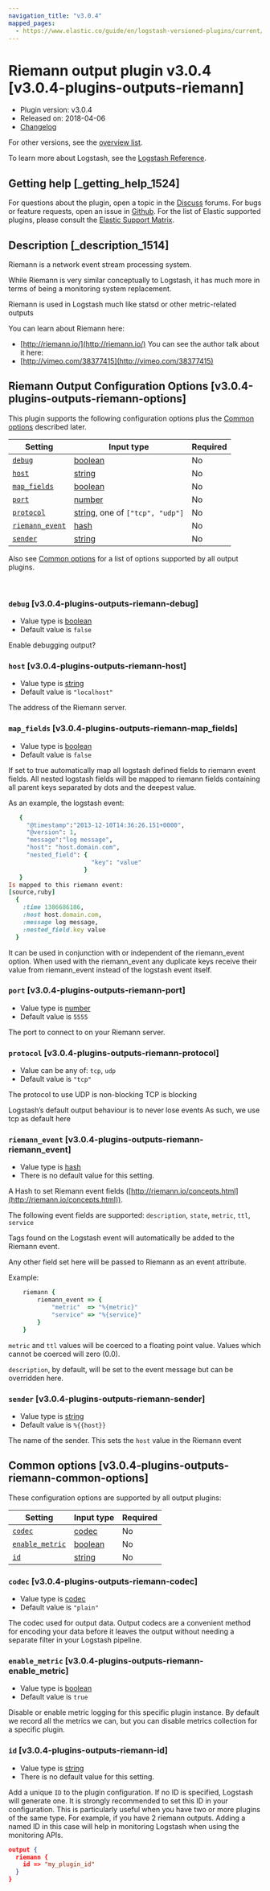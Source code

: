 ```yaml
---
navigation_title: "v3.0.4"
mapped_pages:
  - https://www.elastic.co/guide/en/logstash-versioned-plugins/current/v3.0.4-plugins-outputs-riemann.html
---
```


# Riemann output plugin v3.0.4 [v3.0.4-plugins-outputs-riemann]


* Plugin version: v3.0.4
* Released on: 2018-04-06
* [Changelog](https://github.com/logstash-plugins/logstash-output-riemann/blob/v3.0.4/CHANGELOG.md)

For other versions, see the [overview list](output-riemann-index.md).

To learn more about Logstash, see the [Logstash Reference](logstash://reference/index.md).

## Getting help [_getting_help_1524]

For questions about the plugin, open a topic in the [Discuss](http://discuss.elastic.co) forums. For bugs or feature requests, open an issue in [Github](https://github.com/logstash-plugins/logstash-output-riemann). For the list of Elastic supported plugins, please consult the [Elastic Support Matrix](https://www.elastic.co/support/matrix#matrix_logstash_plugins).


## Description [_description_1514]

Riemann is a network event stream processing system.

While Riemann is very similar conceptually to Logstash, it has much more in terms of being a monitoring system replacement.

Riemann is used in Logstash much like statsd or other metric-related outputs

You can learn about Riemann here:

* [http://riemann.io/](http://riemann.io/) You can see the author talk about it here:
* [http://vimeo.com/38377415](http://vimeo.com/38377415)


## Riemann Output Configuration Options [v3.0.4-plugins-outputs-riemann-options]

This plugin supports the following configuration options plus the [Common options](v3-0-4-plugins-outputs-riemann.md#v3.0.4-plugins-outputs-riemann-common-options) described later.

| Setting | Input type | Required |
| --- | --- | --- |
| [`debug`](v3-0-4-plugins-outputs-riemann.md#v3.0.4-plugins-outputs-riemann-debug) | [boolean](logstash://reference/configuration-file-structure.md#boolean) | No |
| [`host`](v3-0-4-plugins-outputs-riemann.md#v3.0.4-plugins-outputs-riemann-host) | [string](logstash://reference/configuration-file-structure.md#string) | No |
| [`map_fields`](v3-0-4-plugins-outputs-riemann.md#v3.0.4-plugins-outputs-riemann-map_fields) | [boolean](logstash://reference/configuration-file-structure.md#boolean) | No |
| [`port`](v3-0-4-plugins-outputs-riemann.md#v3.0.4-plugins-outputs-riemann-port) | [number](logstash://reference/configuration-file-structure.md#number) | No |
| [`protocol`](v3-0-4-plugins-outputs-riemann.md#v3.0.4-plugins-outputs-riemann-protocol) | [string](logstash://reference/configuration-file-structure.md#string), one of `["tcp", "udp"]` | No |
| [`riemann_event`](v3-0-4-plugins-outputs-riemann.md#v3.0.4-plugins-outputs-riemann-riemann_event) | [hash](logstash://reference/configuration-file-structure.md#hash) | No |
| [`sender`](v3-0-4-plugins-outputs-riemann.md#v3.0.4-plugins-outputs-riemann-sender) | [string](logstash://reference/configuration-file-structure.md#string) | No |

Also see [Common options](v3-0-4-plugins-outputs-riemann.md#v3.0.4-plugins-outputs-riemann-common-options) for a list of options supported by all output plugins.

 

### `debug` [v3.0.4-plugins-outputs-riemann-debug]

* Value type is [boolean](logstash://reference/configuration-file-structure.md#boolean)
* Default value is `false`

Enable debugging output?


### `host` [v3.0.4-plugins-outputs-riemann-host]

* Value type is [string](logstash://reference/configuration-file-structure.md#string)
* Default value is `"localhost"`

The address of the Riemann server.


### `map_fields` [v3.0.4-plugins-outputs-riemann-map_fields]

* Value type is [boolean](logstash://reference/configuration-file-structure.md#boolean)
* Default value is `false`

If set to true automatically map all logstash defined fields to riemann event fields. All nested logstash fields will be mapped to riemann fields containing all parent keys separated by dots and the deepest value.

As an example, the logstash event:

```ruby
   {
     "@timestamp":"2013-12-10T14:36:26.151+0000",
     "@version": 1,
     "message":"log message",
     "host": "host.domain.com",
     "nested_field": {
                       "key": "value"
                     }
   }
Is mapped to this riemann event:
[source,ruby]
  {
    :time 1386686186,
    :host host.domain.com,
    :message log message,
    :nested_field.key value
  }
```

It can be used in conjunction with or independent of the riemann_event option. When used with the riemann_event any duplicate keys receive their value from riemann_event instead of the logstash event itself.


### `port` [v3.0.4-plugins-outputs-riemann-port]

* Value type is [number](logstash://reference/configuration-file-structure.md#number)
* Default value is `5555`

The port to connect to on your Riemann server.


### `protocol` [v3.0.4-plugins-outputs-riemann-protocol]

* Value can be any of: `tcp`, `udp`
* Default value is `"tcp"`

The protocol to use UDP is non-blocking TCP is blocking

Logstash’s default output behaviour is to never lose events As such, we use tcp as default here


### `riemann_event` [v3.0.4-plugins-outputs-riemann-riemann_event]

* Value type is [hash](logstash://reference/configuration-file-structure.md#hash)
* There is no default value for this setting.

A Hash to set Riemann event fields ([http://riemann.io/concepts.html](http://riemann.io/concepts.html)).

The following event fields are supported: `description`, `state`, `metric`, `ttl`, `service`

Tags found on the Logstash event will automatically be added to the Riemann event.

Any other field set here will be passed to Riemann as an event attribute.

Example:

```ruby
    riemann {
        riemann_event => {
            "metric"  => "%{metric}"
            "service" => "%{service}"
        }
    }
```

`metric` and `ttl` values will be coerced to a floating point value. Values which cannot be coerced will zero (0.0).

`description`, by default, will be set to the event message but can be overridden here.


### `sender` [v3.0.4-plugins-outputs-riemann-sender]

* Value type is [string](logstash://reference/configuration-file-structure.md#string)
* Default value is `%{{host}}`

The name of the sender. This sets the `host` value in the Riemann event



## Common options [v3.0.4-plugins-outputs-riemann-common-options]

These configuration options are supported by all output plugins:

| Setting | Input type | Required |
| --- | --- | --- |
| [`codec`](v3-0-4-plugins-outputs-riemann.md#v3.0.4-plugins-outputs-riemann-codec) | [codec](logstash://reference/configuration-file-structure.md#codec) | No |
| [`enable_metric`](v3-0-4-plugins-outputs-riemann.md#v3.0.4-plugins-outputs-riemann-enable_metric) | [boolean](logstash://reference/configuration-file-structure.md#boolean) | No |
| [`id`](v3-0-4-plugins-outputs-riemann.md#v3.0.4-plugins-outputs-riemann-id) | [string](logstash://reference/configuration-file-structure.md#string) | No |

### `codec` [v3.0.4-plugins-outputs-riemann-codec]

* Value type is [codec](logstash://reference/configuration-file-structure.md#codec)
* Default value is `"plain"`

The codec used for output data. Output codecs are a convenient method for encoding your data before it leaves the output without needing a separate filter in your Logstash pipeline.


### `enable_metric` [v3.0.4-plugins-outputs-riemann-enable_metric]

* Value type is [boolean](logstash://reference/configuration-file-structure.md#boolean)
* Default value is `true`

Disable or enable metric logging for this specific plugin instance. By default we record all the metrics we can, but you can disable metrics collection for a specific plugin.


### `id` [v3.0.4-plugins-outputs-riemann-id]

* Value type is [string](logstash://reference/configuration-file-structure.md#string)
* There is no default value for this setting.

Add a unique `ID` to the plugin configuration. If no ID is specified, Logstash will generate one. It is strongly recommended to set this ID in your configuration. This is particularly useful when you have two or more plugins of the same type. For example, if you have 2 riemann outputs. Adding a named ID in this case will help in monitoring Logstash when using the monitoring APIs.

```json
output {
  riemann {
    id => "my_plugin_id"
  }
}
```



